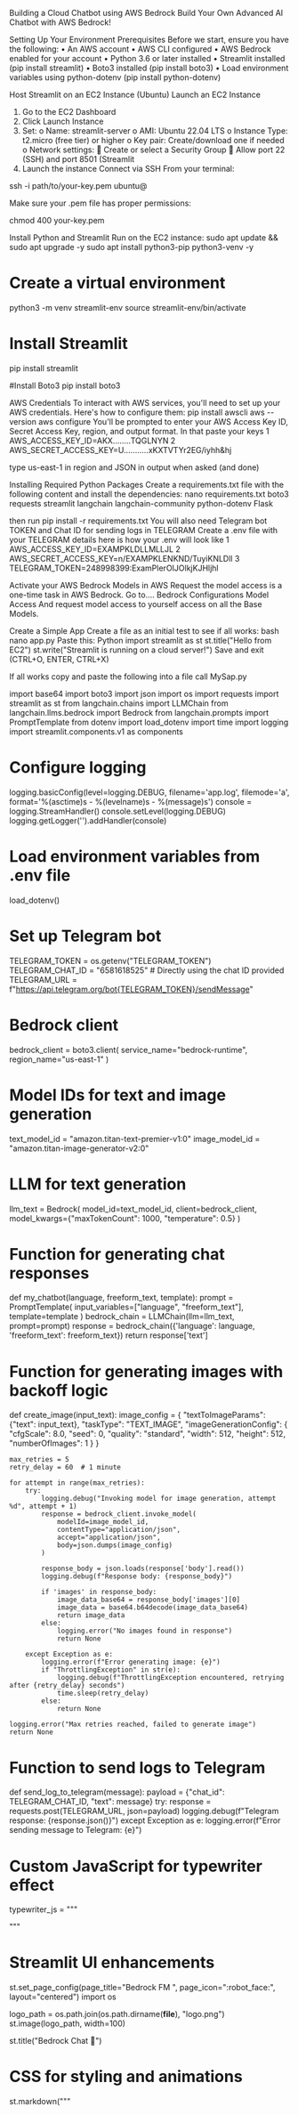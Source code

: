 Building a Cloud Chatbot using AWS Bedrock
Build Your Own Advanced AI Chatbot with AWS Bedrock!

Setting Up Your Environment
Prerequisites Before we start, ensure you have the following:
•	An AWS account
•	AWS CLI configured
•	AWS Bedrock enabled for your account
•	Python 3.6 or later installed
•	Streamlit installed (pip install streamlit)
•	Boto3 installed (pip install boto3)
•	Load environment variables using python-dotenv (pip install python-dotenv)

Host Streamlit on an EC2 Instance (Ubuntu)
Launch an EC2 Instance
1.	Go to the EC2 Dashboard
2.	Click Launch Instance
3.	Set:
o	Name: streamlit-server
o	AMI: Ubuntu 22.04 LTS
o	Instance Type: t2.micro (free tier) or higher
o	Key pair: Create/download one if needed
o	Network settings:
	Create or select a Security Group
	Allow port 22 (SSH) and port 8501 (Streamlit
4.	Launch the instance
Connect via SSH
From your terminal:

ssh -i path/to/your-key.pem ubuntu@<EC2-Public-IP>

Make sure your .pem file has proper permissions:

chmod 400 your-key.pem

Install Python and Streamlit
Run on the EC2 instance:
sudo apt update && sudo apt upgrade -y
sudo apt install python3-pip python3-venv -y

# Create a virtual environment
python3 -m venv streamlit-env
source streamlit-env/bin/activate

# Install Streamlit
pip install streamlit

#Install Boto3
pip install boto3

AWS Credentials To interact with AWS services, you'll need to set up your AWS credentials. Here's how to configure them:
pip install awscli
aws --version
aws configure
You'll be prompted to enter your AWS Access Key ID, Secret Access Key, region, and output format.
In that paste your keys
1 AWS_ACCESS_KEY_ID=AKX........TQGLNYN
2 AWS_SECRET_ACCESS_KEY=U...........xKXTVTYr2EG/iyhh&hj

type us-east-1 in region and JSON in output when asked (and done)

Installing Required Python Packages 
Create a requirements.txt file with the following content and install the dependencies:
nano requirements.txt
boto3
requests
streamlit
langchain
langchain-community
python-dotenv
Flask

then run 
pip install -r requirements.txt
You will also need Telegram bot TOKEN and Chat ID for sending logs in TELEGRAM 
Create a .env file with your TELEGRAM details
here is how your .env will look like 
1 AWS_ACCESS_KEY_ID=EXAMPKLDLLMLLJL
2 AWS_SECRET_ACCESS_KEY=n/EXAMPKLENKND/TuyiKNLDll
3 TELEGRAM_TOKEN=248998399:ExamPlerOIJOlkjKJHljhl


Activate your AWS Bedrock Models in AWS
Request the model access is a one-time task in AWS Bedrock. Go to….
Bedrock Configurations
	Model Access
And request model access to yourself access on all the Base Models.





Create a Simple App
Create a file as an initial test to see if all works:
bash
nano app.py
Paste this:
Python
import streamlit as st
st.title("Hello from EC2")
st.write("Streamlit is running on a cloud server!")
Save and exit (CTRL+O, ENTER, CTRL+X)

If all works copy and paste the following into a file call MySap.py

import base64
import boto3
import json
import os
import requests
import streamlit as st
from langchain.chains import LLMChain
from langchain.llms.bedrock import Bedrock
from langchain.prompts import PromptTemplate
from dotenv import load_dotenv
import time
import logging
import streamlit.components.v1 as components

# Configure logging
logging.basicConfig(level=logging.DEBUG, filename='app.log', filemode='a',
                    format='%(asctime)s - %(levelname)s - %(message)s')
console = logging.StreamHandler()
console.setLevel(logging.DEBUG)
logging.getLogger('').addHandler(console)

# Load environment variables from .env file
load_dotenv()

# Set up Telegram bot
TELEGRAM_TOKEN = os.getenv("TELEGRAM_TOKEN")
TELEGRAM_CHAT_ID = "6581618525"  # Directly using the chat ID provided
TELEGRAM_URL = f"https://api.telegram.org/bot{TELEGRAM_TOKEN}/sendMessage"

# Bedrock client
bedrock_client = boto3.client(
    service_name="bedrock-runtime",
    region_name="us-east-1"
)

# Model IDs for text and image generation
text_model_id = "amazon.titan-text-premier-v1:0"
image_model_id = "amazon.titan-image-generator-v2:0"

# LLM for text generation
llm_text = Bedrock(
    model_id=text_model_id,
    client=bedrock_client,
    model_kwargs={"maxTokenCount": 1000, "temperature": 0.5}
)

# Function for generating chat responses
def my_chatbot(language, freeform_text, template):
    prompt = PromptTemplate(
        input_variables=["language", "freeform_text"],
        template=template
    )
    bedrock_chain = LLMChain(llm=llm_text, prompt=prompt)
    response = bedrock_chain({'language': language, 'freeform_text': freeform_text})
    return response['text']

# Function for generating images with backoff logic
def create_image(input_text):
    image_config = {
        "textToImageParams": {"text": input_text},
        "taskType": "TEXT_IMAGE",
        "imageGenerationConfig": {
            "cfgScale": 8.0,
            "seed": 0,
            "quality": "standard",
            "width": 512,
            "height": 512,
            "numberOfImages": 1
        }
    }

    max_retries = 5
    retry_delay = 60  # 1 minute

    for attempt in range(max_retries):
        try:
            logging.debug("Invoking model for image generation, attempt %d", attempt + 1)
            response = bedrock_client.invoke_model(
                modelId=image_model_id,
                contentType="application/json",
                accept="application/json",
                body=json.dumps(image_config)
            )

            response_body = json.loads(response['body'].read())
            logging.debug(f"Response body: {response_body}")

            if 'images' in response_body:
                image_data_base64 = response_body['images'][0]
                image_data = base64.b64decode(image_data_base64)
                return image_data
            else:
                logging.error("No images found in response")
                return None

        except Exception as e:
            logging.error(f"Error generating image: {e}")
            if "ThrottlingException" in str(e):
                logging.debug(f"ThrottlingException encountered, retrying after {retry_delay} seconds")
                time.sleep(retry_delay)
            else:
                return None

    logging.error("Max retries reached, failed to generate image")
    return None

# Function to send logs to Telegram
def send_log_to_telegram(message):
    payload = {"chat_id": TELEGRAM_CHAT_ID, "text": message}
    try:
        response = requests.post(TELEGRAM_URL, json=payload)
        logging.debug(f"Telegram response: {response.json()}")
    except Exception as e:
        logging.error(f"Error sending message to Telegram: {e}")

# Custom JavaScript for typewriter effect
typewriter_js = """
<script>
var index = 0;
function typeWriter() {
    if (index < fullText.length) {
        document.getElementById("output").innerHTML += fullText.charAt(index);
        index++;
        
    }
}
</script>
"""

# Streamlit UI enhancements
st.set_page_config(page_title="Bedrock FM ", page_icon=":robot_face:", layout="centered")
import os

logo_path = os.path.join(os.path.dirname(__file__), "logo.png")
st.image(logo_path, width=100)

st.title("Bedrock Chat 💬")

# CSS for styling and animations
st.markdown("""
    <style>
    .stButton button {

        color: white;
        background: linear-gradient(90deg, #476072, #2B2B2B);
        border: 2px solid white;
        padding: 12px 24px;
        text-align: center;
        text-decoration: none;
        display: inline-block;
        font-size: 16px;
        margin: 4px 2px;
        transition-duration: 0.4s;
        cursor: pointer;
        border-radius: 12px;
        box-shadow: 0 4px 8px rgba(0, 0, 0, 0.1);
    }

    .stButton button:hover {
        background-color: white;
        color: yellow;
        border: 3px solid white;
        box-shadow: 0 5px 9px rgba(0, 0, 0, 0.1);
    }

    .message-card {
        padding: 16px;
        margin: 16px 0;
        border-radius: 8px;
        box-shadow: 0 4px 8px rgba(0, 0, 0, 0.1);
    }

    .message-card h4 {
        color: #4CAF50;
        font-family: 'Courier New', Courier, monospace;
    }

    .typing {
        display: inline-block;
        font-size: 16px;
        font-family: 'Courier New', Courier, monospace;
        margin: 0;
        white-space: nowrap;
        overflow: hidden;
        animation: typing 3s steps(40, end), blink-caret 0.75s step-end infinite;
        border-right: 2px solid;
    }

        @keyframes typing {
        from { width: 0 }
        to { width: 100% }
    }

    @keyframes blink-caret {
        from, to { border-color: transparent }
        50% { border-color: black }
    }
    </style>
""", unsafe_allow_html=True)

# Sidebar elements
language = st.sidebar.selectbox("Language 📜", ["english", "hindi"])
template = st.sidebar.text_area("Customize Chat🧬", "You are a chatbot. You are in {language}.\n\n{freeform_text}")

if st.sidebar.button("Set Mode"):
    st.session_state.template = template  # Save the custom template to the session state
    st.success("✨Template mode set successfully!")

max_token_count = st.sidebar.slider("Max Token Count", 50, 2000, 1000)
temperature = st.sidebar.slider("Temperature", 0.5, 0.9, 0.5)

# Move this part below the sliders
llm_text = Bedrock(
    model_id=text_model_id,
    client=bedrock_client,
    model_kwargs={"maxTokenCount": max_token_count, "temperature": temperature}
)

suggested_questions = [
    "What is the capital of France?",
    "Who is Buddha?",
    "Hello World in C++?",
    "Top 10 Programming Languages?",
    "How to get a job in Ai era?",
    "Who is Ana de Armas?",
    "What are Top 10 IMDB movies?"
]

# Update the following part to correctly display the response with the typing effect

if language:
    st.sidebar.write("Suggested Questions:")
    for question in suggested_questions:
        if st.sidebar.button(question):
            freeform_text = question

            with st.spinner('Generating response...'):
                response = my_chatbot(language, freeform_text, template)
                st.markdown(f"<div class='message-card'><h4>🫧</h4><p>{response}</p></div>", unsafe_allow_html=True)
            send_log_to_telegram(f"Asked: {question}\nAnswer: {response}")

    freeform_text = st.text_area(label="", max_chars=500, placeholder="Chat with me...")

    col1, col2 = st.columns(2)
    with col1:
        if st.button("Ask 💬"):
            if freeform_text:
                
                with st.spinner('Generating response...'):
                    response = my_chatbot(language, freeform_text, template)
                    st.markdown(f"<div class='message-card'><h4>🫧</h4><p>{response}</p></div>", unsafe_allow_html=True)
                send_log_to_telegram(f"Asked: {freeform_text}\nAnswer: {response}")

    with col2:
        if st.button("Create Image"):
            if freeform_text:
                with st.spinner('Generating image...'):
                    image_data = create_image(freeform_text)
                    if image_data:
                        st.image(image_data, caption="Generated Image")
                        send_log_to_telegram(f"Generated Image for: {freeform_text}")
                    else:
                        st.error("Failed to generate image.")
                        send_log_to_telegram(f"Failed to generate image for: {freeform_text}")

    
if st.button("Clear"):
    st.markdown("""
        <script>
            window.print(response);
        </script>
    """, unsafe_allow_html=True)


You will need to upload your own LOGO.PNG via SCP….
scp -i "StreanLit-SRV2.pem" logo.png ubuntu@3.94.167.254:/home/ubuntu/

Run the application by typing….
python3 -m streamlit run mysap.py

Summary
Create a VENV. This is needed as the virtual environment will need to start up again every time you reboot or shutdown your EC2 instance.

Run…
python3 -m venv myenv
source myenv/bin/activate
pip install streamlit boto3 langchain
pip install -U langchain-community
Now I have created the VENV all is well.
•	ssh -I C:\Users\eflin\StreamLit-SRV1.pem ubuntu@<ip addres>
•	source myenv/bin/activate
•	python3 -m streamlit run mysap.py
